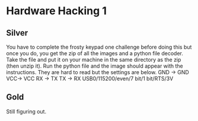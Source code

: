 # Hardware Hacking 1
## Silver
You have to complete the frosty keypad one challenge before doing this but once you do, you get the zip of all the images and a python file decoder.
Take the file and put it on your machine in the same directory as the zip (then unzip it).
Run the python file and the image should appear with the instructions. They are hard to read but the settings are below.
GND -> GND
VCC-> VCC
RX -> TX
TX -> RX
USB0/115200/even/7 bit/1 bit/RTS/3V
## Gold
Still figuring out.
